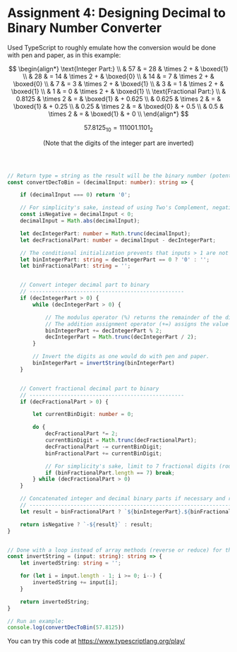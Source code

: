# Assignment 4: Designing Decimal to Binary Number Converter
Used TypeScript to roughly emulate how the conversion would be done with pen and paper, as in this example:

$$
\begin{align*}
\text{Integer Part:} \\
        & 57 & = 28 & \times 2 + & \boxed{1} \\
         & 28 & = 14 & \times 2 + & \boxed{0} \\
         & 14 & = 7  & \times 2 + & \boxed{0} \\
         & 7  & = 3  & \times 2 + & \boxed{1} \\
         & 3  & = 1  & \times 2 + & \boxed{1} \\
         & 1  & = 0  & \times 2 + & \boxed{1} \\
\text{Fractional Part:} \\
         & 0.8125 & \times 2 & = & \boxed{1} & + 0.625 \\
         & 0.625  & \times 2 & = & \boxed{1} & + 0.25 \\
         & 0.25   & \times 2 & = & \boxed{0} & + 0.5 \\
         & 0.5    & \times 2 & = & \boxed{1} & + 0 \\
\end{align*}
$$

$$
57.8125_{10} = 111001.1101_2
$$

$$
\text{(Note that the digits of the integer part are inverted)}
$$

<br>

```typescript

// Return type = string as the result will be the binary number (potential leading zeros)
const convertDecToBin = (decimalInput: number): string => {

    if (decimalInput === 0) return '0';

    // For simplicity's sake, instead of using Two's Complement, negative inputs are treated as absolute.
    const isNegative = decimalInput < 0;
    decimalInput = Math.abs(decimalInput);

    let decIntegerPart: number = Math.trunc(decimalInput);
    let decFractionalPart: number = decimalInput - decIntegerPart;

    // The conditional initialization prevents that inputs > 1 are not returned as .xxx, without a 0 in the integer part.
    let binIntegerPart: string = decIntegerPart == 0 ? '0' : '';
    let binFractionalPart: string = '';


    // Convert integer decimal part to binary
    // -------------------------------------------------
    if (decIntegerPart > 0) {
        while (decIntegerPart > 0) {

            // The modulus operator (%) returns the remainder of the division.
            // The addition assignment operator (+=) assigns the value of the sum to the left operand, concatenating the binary digits.
            binIntegerPart += decIntegerPart % 2;
            decIntegerPart = Math.trunc(decIntegerPart / 2);
        }

        // Invert the digits as one would do with pen and paper.
        binIntegerPart = invertString(binIntegerPart)
    }


    // Convert fractional decimal part to binary
    // -------------------------------------------------
    if (decFractionalPart > 0) {

        let currentBinDigit: number = 0;

        do {
            decFractionalPart *= 2;
            currentBinDigit = Math.trunc(decFractionalPart);
            decFractionalPart -= currentBinDigit;
            binFractionalPart += currentBinDigit;

            // For simplicity's sake, limit to 7 fractional digits (roughly 0.01 decimal precision)
            if (binFractionalPart.length == 7) break;
        } while (decFractionalPart > 0)
    }

    // Concatenated integer and decimal binary parts if necessary and return signed result.
    // ------------------------------------------------------------------------------------
    let result = binFractionalPart ? `${binIntegerPart}.${binFractionalPart}` : binIntegerPart

    return isNegative ? `-${result}` : result;
}


// Done with a loop instead of array methods (reverse or reduce) for the sake of JS beginners.
const invertString = (input: string): string => {
    let invertedString: string = '';

    for (let i = input.length - 1; i >= 0; i--) {
        invertedString += input[i];
    }

    return invertedString;
}

// Run an example:
console.log(convertDecToBin(57.8125))

```

You can try this code at https://www.typescriptlang.org/play/
